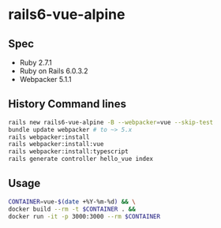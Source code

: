 # rails6-vue-alpine

## Spec

- Ruby 2.7.1
- Ruby on Rails 6.0.3.2
- Webpacker 5.1.1

## History Command lines

```bash
rails new rails6-vue-alpine -B --webpacker=vue --skip-test
bundle update webpacker # to ~> 5.x
rails webpacker:install
rails webpacker:install:vue
rails webpacker:install:typescript
rails generate controller hello_vue index
```

## Usage
```bash
CONTAINER=vue-$(date +%Y-%m-%d) && \
docker build --rm -t $CONTAINER . &&
docker run -it -p 3000:3000 --rm $CONTAINER
```
